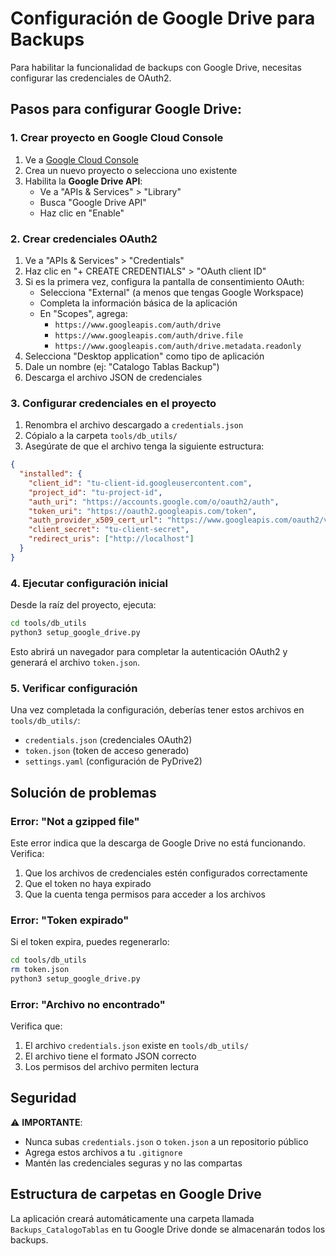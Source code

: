 # Configuración de Google Drive para Backups

Para habilitar la funcionalidad de backups con Google Drive, necesitas configurar las credenciales de OAuth2.

## Pasos para configurar Google Drive:

### 1. Crear proyecto en Google Cloud Console

1. Ve a [Google Cloud Console](https://console.cloud.google.com/)
2. Crea un nuevo proyecto o selecciona uno existente
3. Habilita la **Google Drive API**:
   - Ve a "APIs & Services" > "Library"
   - Busca "Google Drive API"
   - Haz clic en "Enable"

### 2. Crear credenciales OAuth2

1. Ve a "APIs & Services" > "Credentials"
2. Haz clic en "+ CREATE CREDENTIALS" > "OAuth client ID"
3. Si es la primera vez, configura la pantalla de consentimiento OAuth:
   - Selecciona "External" (a menos que tengas Google Workspace)
   - Completa la información básica de la aplicación
   - En "Scopes", agrega:
     - `https://www.googleapis.com/auth/drive`
     - `https://www.googleapis.com/auth/drive.file`
     - `https://www.googleapis.com/auth/drive.metadata.readonly`
4. Selecciona "Desktop application" como tipo de aplicación
5. Dale un nombre (ej: "Catalogo Tablas Backup")
6. Descarga el archivo JSON de credenciales

### 3. Configurar credenciales en el proyecto

1. Renombra el archivo descargado a `credentials.json`
2. Cópialo a la carpeta `tools/db_utils/`
3. Asegúrate de que el archivo tenga la siguiente estructura:

```json
{
  "installed": {
    "client_id": "tu-client-id.googleusercontent.com",
    "project_id": "tu-project-id",
    "auth_uri": "https://accounts.google.com/o/oauth2/auth",
    "token_uri": "https://oauth2.googleapis.com/token",
    "auth_provider_x509_cert_url": "https://www.googleapis.com/oauth2/v1/certs",
    "client_secret": "tu-client-secret",
    "redirect_uris": ["http://localhost"]
  }
}
```

### 4. Ejecutar configuración inicial

Desde la raíz del proyecto, ejecuta:

```bash
cd tools/db_utils
python3 setup_google_drive.py
```

Esto abrirá un navegador para completar la autenticación OAuth2 y generará el archivo `token.json`.

### 5. Verificar configuración

Una vez completada la configuración, deberías tener estos archivos en `tools/db_utils/`:
- `credentials.json` (credenciales OAuth2)
- `token.json` (token de acceso generado)
- `settings.yaml` (configuración de PyDrive2)

## Solución de problemas

### Error: "Not a gzipped file"
Este error indica que la descarga de Google Drive no está funcionando. Verifica:
1. Que los archivos de credenciales estén configurados correctamente
2. Que el token no haya expirado
3. Que la cuenta tenga permisos para acceder a los archivos

### Error: "Token expirado"
Si el token expira, puedes regenerarlo:
```bash
cd tools/db_utils
rm token.json
python3 setup_google_drive.py
```

### Error: "Archivo no encontrado"
Verifica que:
1. El archivo `credentials.json` existe en `tools/db_utils/`
2. El archivo tiene el formato JSON correcto
3. Los permisos del archivo permiten lectura

## Seguridad

⚠️ **IMPORTANTE**: 
- Nunca subas `credentials.json` o `token.json` a un repositorio público
- Agrega estos archivos a tu `.gitignore`
- Mantén las credenciales seguras y no las compartas

## Estructura de carpetas en Google Drive

La aplicación creará automáticamente una carpeta llamada `Backups_CatalogoTablas` en tu Google Drive donde se almacenarán todos los backups.